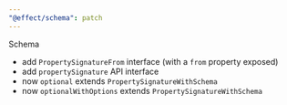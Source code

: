 ```yaml
---
"@effect/schema": patch
---
```


Schema

- add `PropertySignatureFrom` interface (with a `from` property exposed)
- add `propertySignature` API interface
- now `optional` extends `PropertySignatureWithSchema`
- now `optionalWithOptions` extends `PropertySignatureWithSchema`
